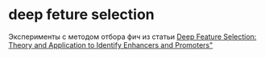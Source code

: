 # deep feture selection
Эксперименты с методом отбора фич из статьи [Deep Feature Selection: Theory and Application to Identify Enhancers and Promoters"](https://pdfs.semanticscholar.org/ac2a/c075773cc936a206c3ebb2339376d586bcbd.pdf)
